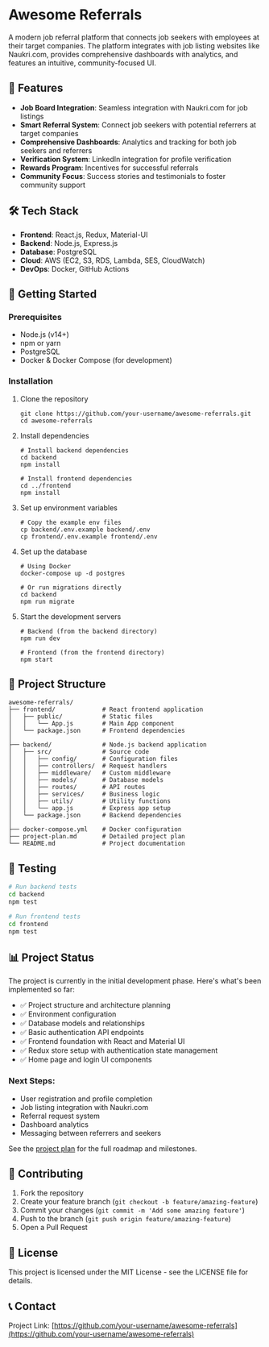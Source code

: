 # Awesome Referrals

A modern job referral platform that connects job seekers with employees at their target companies. The platform integrates with job listing websites like Naukri.com, provides comprehensive dashboards with analytics, and features an intuitive, community-focused UI.

## 🌟 Features

- **Job Board Integration**: Seamless integration with Naukri.com for job listings
- **Smart Referral System**: Connect job seekers with potential referrers at target companies
- **Comprehensive Dashboards**: Analytics and tracking for both job seekers and referrers
- **Verification System**: LinkedIn integration for profile verification
- **Rewards Program**: Incentives for successful referrals
- **Community Focus**: Success stories and testimonials to foster community support

## 🛠️ Tech Stack

- **Frontend**: React.js, Redux, Material-UI
- **Backend**: Node.js, Express.js
- **Database**: PostgreSQL
- **Cloud**: AWS (EC2, S3, RDS, Lambda, SES, CloudWatch)
- **DevOps**: Docker, GitHub Actions

## 🚀 Getting Started

### Prerequisites

- Node.js (v14+)
- npm or yarn
- PostgreSQL
- Docker & Docker Compose (for development)

### Installation

1. Clone the repository
   ```
   git clone https://github.com/your-username/awesome-referrals.git
   cd awesome-referrals
   ```

2. Install dependencies
   ```
   # Install backend dependencies
   cd backend
   npm install

   # Install frontend dependencies
   cd ../frontend
   npm install
   ```

3. Set up environment variables
   ```
   # Copy the example env files
   cp backend/.env.example backend/.env
   cp frontend/.env.example frontend/.env
   ```

4. Set up the database
   ```
   # Using Docker
   docker-compose up -d postgres

   # Or run migrations directly
   cd backend
   npm run migrate
   ```

5. Start the development servers
   ```
   # Backend (from the backend directory)
   npm run dev

   # Frontend (from the frontend directory)
   npm start
   ```

## 📝 Project Structure

```
awesome-referrals/
├── frontend/             # React frontend application
│   ├── public/           # Static files
│   │   └── App.js        # Main App component
│   └── package.json      # Frontend dependencies
│
├── backend/              # Node.js backend application
│   ├── src/              # Source code
│   │   ├── config/       # Configuration files
│   │   ├── controllers/  # Request handlers
│   │   ├── middleware/   # Custom middleware
│   │   ├── models/       # Database models
│   │   ├── routes/       # API routes
│   │   ├── services/     # Business logic
│   │   ├── utils/        # Utility functions
│   │   └── app.js        # Express app setup
│   └── package.json      # Backend dependencies
│
├── docker-compose.yml    # Docker configuration
├── project-plan.md       # Detailed project plan
└── README.md             # Project documentation
```

## 🧪 Testing

```bash
# Run backend tests
cd backend
npm test

# Run frontend tests
cd frontend
npm test
```

## 📊 Project Status

The project is currently in the initial development phase. Here's what's been implemented so far:

- ✅ Project structure and architecture planning
- ✅ Environment configuration
- ✅ Database models and relationships
- ✅ Basic authentication API endpoints
- ✅ Frontend foundation with React and Material UI
- ✅ Redux store setup with authentication state management
- ✅ Home page and login UI components

### Next Steps:

- User registration and profile completion
- Job listing integration with Naukri.com
- Referral request system
- Dashboard analytics
- Messaging between referrers and seekers

See the [project plan](./project-plan.md) for the full roadmap and milestones.

## 🤝 Contributing

1. Fork the repository
2. Create your feature branch (`git checkout -b feature/amazing-feature`)
3. Commit your changes (`git commit -m 'Add some amazing feature'`)
4. Push to the branch (`git push origin feature/amazing-feature`)
5. Open a Pull Request

## 📄 License

This project is licensed under the MIT License - see the LICENSE file for details.

## 📞 Contact

Project Link: [https://github.com/your-username/awesome-referrals](https://github.com/your-username/awesome-referrals)
